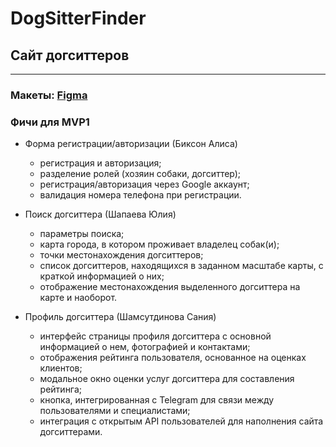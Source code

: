 # DogSitterFinder
## Сайт догситтеров
--------------------------
### Макеты: [Figma](https://www.figma.com/file/XxffsVfQXzZAovWFR1LKky/SberHubProject?type=design&node-id=0%3A1&mode=design&t=wKPq5bK26bBrxTas-1)
### Фичи для MVP1
* Форма регистрации/авторизации (Биксон Алиса)
  * регистрация и авторизация;
  * разделение ролей (хозяин собаки, догситтер);
  * регистрация/авторизация через Google аккаунт;
  * валидация номера телефона при регистрации.

* Поиск догситтера (Шапаева Юлия)
  * параметры поиска;
  * карта города, в котором проживает владелец собак(и);
  * точки местонахождения догситтеров;
  * список догситтеров, находящихся в заданном масштабе карты, с краткой информацией о них;
  * отображение местонахождения выделенного догситтера на карте и наоборот.
 
* Профиль догситтера (Шамсутдинова Сания)
  * интерфейс страницы профиля догситтера с основной информацией о нем, фотографией и контактами;
  * отображения рейтинга пользователя, основанное на оценках клиентов;
  * модальное окно оценки услуг догситтера для составления рейтинга;
  * кнопка, интегрированная с Telegram для связи между пользователями и специалистами;
  * интеграция с открытым API пользователей для наполнения сайта догситтерами.
  
